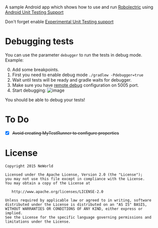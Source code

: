 A sample Android app which shows how to use and run [Robolectric](http://robolectric.org/)
using [Android Unit Testing Support](http://tools.android.com/tech-docs/unit-testing-support)

Don't forget enable [Experimental Unit Testing support](http://tools.android.com/_/rsrc/1423155661989/tech-docs/unit-testing-support/fveMJjOBb2.png?height=87&width=1200)

Debugging tests
===============

You can use the parameter `debugger` to run the tests in debug mode. Example:

 0. Add some breakpoints.
 1. First you need to enable debug mode `./gradlew -Pdebugger=true` 
 2. Wait until tests will be ready and gradle waits for debugger.
 3. Make sure you have [remote debug](https://cloud.githubusercontent.com/assets/38703/5818871/bb6e146a-a0c1-11e4-8f73-49616e707c8f.png) configuration on 5005 port.
 4. Start debugging: ![image](https://cloud.githubusercontent.com/assets/38703/5818885/db4846ac-a0c1-11e4-9186-61e32948a21c.png)

You should be able to debug your tests!

To Do
====

  - [x] ~~Avoid creating MyTestRunner to configure properties~~

License
=======

```
Copyright 2015 NeWorld

Licensed under the Apache License, Version 2.0 (the "License");
you may not use this file except in compliance with the License.
You may obtain a copy of the License at

   http://www.apache.org/licenses/LICENSE-2.0

Unless required by applicable law or agreed to in writing, software
distributed under the License is distributed on an "AS IS" BASIS,
WITHOUT WARRANTIES OR CONDITIONS OF ANY KIND, either express or implied.
See the License for the specific language governing permissions and
limitations under the License.
```